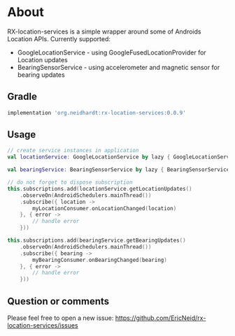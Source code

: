 # About

RX-location-services is a simple wrapper around some of Androids Location APIs. Currently supported:

* GoogleLocationService - using GoogleFusedLocationProvider for Location updates
* BearingSensorService - using accelerometer and magnetic sensor for bearing updates

## Gradle

```gradle
implementation 'org.neidhardt:rx-location-services:0.0.9'
```

## Usage

```kotlin
// create service instances in application
val locationService: GoogleLocationService by lazy { GoogleLocationService(this.applicationContext) }

val bearingService: BearingSensorService by lazy { BearingSensorService(this.applicationContext) }
```

```kotlin
// do not forget to dispose subscription
this.subscriptions.add(locationService.getLocationUpdates()
    .observeOn(AndroidSchedulers.mainThread())
    .subscribe({ location ->
        myLocationConsumer.onLocationChanged(location)
    }, { error ->
        // handle error
    }))

this.subscriptions.add(bearingService.getBearingUpdates()
    .observeOn(AndroidSchedulers.mainThread())
    .subscribe({ bearing ->
        myBearingConsumer.onBearingChanged(bearing)
    }, { error ->
        // handle error
    }))
```

## Question or comments

Please feel free to open a new issue:
<https://github.com/EricNeid/rx-location-services/issues>
